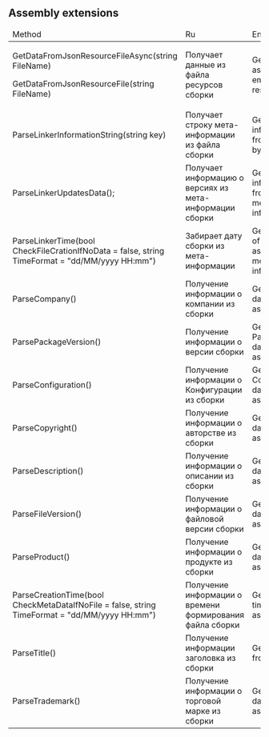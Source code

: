## Assembly extensions

<table>
  <thead>
    <tr>
      <td width="50%">
        Method
      </td>
      <td> 
        Ru
      </td>
      <td>
        En
      </td>
    </tr>
  </thead>
  <tbody>
    <tr>
      <td>
        <p>GetDataFromJsonResourceFileAsync(string FileName)</p>
        <p>GetDataFromJsonResourceFile(string FileName)</p>
      </td>
      <td>
        Получает данные из файла ресурсов сборки
      </td>
      <td>
        Get data from assembly embed resource file
      </td>
    </tr>
    <tr>
      <td>
        ParseLinkerInformationString(string key)
      </td>
      <td>
        Получает строку мета-информации из файла сборки
      </td>
      <td>
        Get meta-information row from assembly by key
      </td>
    </tr>
    <tr>
      <td>
        ParseLinkerUpdatesData();
      </td>
      <td>
        Получает информацию о версиях из мета-информации сборки
      </td>
      <td>
        Get Version information from assembly meta-information
      </td>
    </tr>    
    <tr>
      <td>
        ParseLinkerTime(bool CheckFileCrationIfNoData = false, string TimeFormat = "dd/MM/yyyy HH:mm")
      </td>
      <td>
        Забирает дату сборки из мета-информации
      </td>
      <td>
        Get DateTime of build from assembly meta-information
      </td>
    </tr>
    <tr>
      <td>
        ParseCompany()
      </td>
      <td>
        Получение информации о компании из сборки
      </td>
      <td>
        Get company data from assembly
      </td>
    </tr>
    <tr>
      <td>
        ParsePackageVersion()
      </td>
      <td>
        Получение информации о версии сборки
      </td>
      <td>
        Get PackageVersion data from assembly
      </td>
    </tr>
    <tr>
      <td>
        ParseConfiguration()
      </td>
      <td>
        Получение информации о Конфигурации из сборки
      </td>
      <td>
        Get Configuration data from assembly
      </td>
    </tr>
    <tr>
      <td>
        ParseCopyright()
      </td>
      <td>
        Получение информации о авторстве из сборки
      </td>
      <td>
        Get Copyright data from assembly
      </td>
    </tr>
    <tr>
      <td>
        ParseDescription()
      </td>
      <td>
        Получение информации о описании из сборки
      </td>
      <td>
        Get Description data from assembly
      </td>
    </tr>
    <tr>
      <td>
        ParseFileVersion()
      </td>
      <td>
        Получение информации о файловой версии сборки
      </td>
      <td>
        Get FileVersion data from assembly
      </td>
    </tr>
    <tr>
      <td>
        ParseProduct()
      </td>
      <td>
        Получение информации о продукте из сборки
      </td>
      <td>
        Get Product data from assembly
      </td>
    </tr>
    <tr>
      <td>
        ParseCreationTime(bool CheckMetaDataIfNoFile = false, string TimeFormat = "dd/MM/yyyy HH:mm")
      </td>
      <td>
        Получение информации о времени формирования файла сборки
      </td>
      <td>
        Get Creation time of assembly
      </td>
    </tr>
    <tr>
      <td>
        ParseTitle()
      </td>
      <td>
        Получение информации заголовка из сборки
      </td>
      <td>
        Get Title data from assembly
      </td>
    </tr>
    <tr>
      <td>
        ParseTrademark()
      </td>
      <td>
        Получение информации о торговой марке из сборки
      </td>
      <td>
        Get Trademark data from assembly
      </td>
    </tr>
  </tbody>
  </table>
